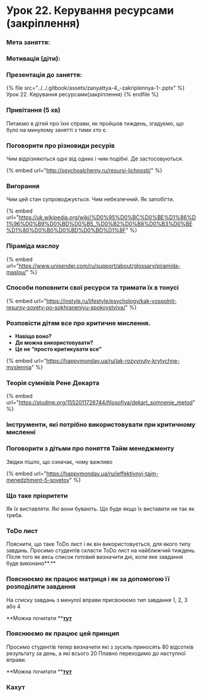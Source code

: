 # Урок 22. Керування ресурсами (закріплення)

### Мета заняття:&#x20;

### Мотивація **(діти)**:

### Презентація до заняття:

{% file src="../../.gitbook/assets/zanyattya-4_-zakriplennya-1-.pptx" %}
Урок 22. Керування ресурсами(закріплення)
{% endfile %}

### Привітання (5 хв)

Питаємо в дітей про їхні справи, як пройшов тиждень, згадуємо, що було на минулому занятті з тими хто є.

### **Поговорити про різновиди ресурів**

Чим відрізняються одні від одних і чим подібні. Де застосовуються.

{% embed url="http://psychoalchemy.ru/resursi-lichnosti/" %}

### **Вигорання**

Чим цей стан супроводжується. Чим небезпечний. Як запобігти.

{% embed url="https://uk.wikipedia.org/wiki/%D0%95%D0%BC%D0%BE%D1%86%D1%96%D0%B9%D0%BD%D0%B5_%D0%B2%D0%B8%D0%B3%D0%BE%D1%80%D0%B0%D0%BD%D0%BD%D1%8F" %}

### **Піраміда маслоу**

{% embed url="https://www.unisender.com/ru/support/about/glossary/piramida-maslou/" %}

### **Способи поповнити свої ресурси та тримати їх в тонусі**

{% embed url="https://instyle.ru/lifestyle/psychology/kak-vospolnit-resursy-sovety-po-sokhraneniyu-spokoystviya/" %}

### **Розповісти дітям все про критичне мислення.**

* **Навіщо воно?**
* **Де можна використовувати?**
* **Це не “просто критикувати все”**

{% embed url="https://happymonday.ua/ru/jak-rozvynuty-krytychne-myslennja" %}

### **Теорія сумнівів Рене Декарта**

{% embed url="https://studme.org/1552011726744/filosofiya/dekart_somnenie_metod" %}

### **Інструменти, які потрібно використовувати при критичному мисленні**

### **Поговорити з дітьми про поняття Тайм менеджменту**

Звідки пішло, що означає, чому важливо

{% embed url="https://happymonday.ua/ru/jeffektivnyj-tajm-menedzhment-5-sovetov" %}

### **Що таке пріоритети**

Як їх виставляти. Які вони бувають. Що буде якщо їх виставити не так як треба.

### **ToDo лист**

Пояснити, що таке ToDo лист і як він використовується, для якого типу завдань. Просимо студентів скласти ToDo лист на найближчий тиждень. Після того як весь список готовий визначити дні, коли яке завдання буде виконано**.**

### **Пояснюємо як працює матриця і як за допомогою її розподіляти завдання**

На списку завдань з минулої вправи присвоюємо тип завдання 1, 2, 3 або 4

**Можна почитати **[**тут**](https://4brain.ru/blog/%D0%BC%D0%B0%D1%82%D1%80%D0%B8%D1%86%D0%B0-%D1%8D%D0%B9%D0%B7%D0%B5%D0%BD%D1%85%D0%B0%D1%83%D1%8D%D1%80%D0%B0/)

### **Пояснюємо як працює цей принцип**

Просимо студентів тепер визначити які з зусиль приносять 80 відсотків результату за день, а які всього 20 Плавно переходимо до наступної вправи.

**Можна почитати **[**тут**](https://lifehacker.ru/princip-20-80-v-zhizni/)

### **Кахут**

